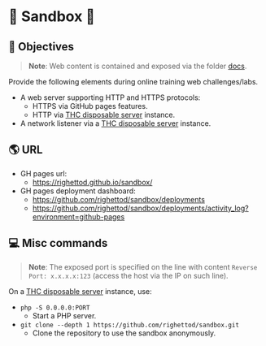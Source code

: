 # 🧪 Sandbox 🧪

## 🎯 Objectives

> **Note**: Web content is contained and exposed via the folder [docs](docs).

Provide the following elements during online training web challenges/labs.

* A web server supporting HTTP and HTTPS protocols:
  * HTTPS via GitHub pages features.
  * HTTP via [THC disposable server](https://blog.thc.org/disposable-root-servers) instance.
* A network listener via a [THC disposable server](https://blog.thc.org/disposable-root-servers) instance.

## 🌎 URL

* GH pages url:
  * <https://righettod.github.io/sandbox/>
* GH pages deployment dashboard:
  * <https://github.com/righettod/sandbox/deployments>
  * <https://github.com/righettod/sandbox/deployments/activity_log?environment=github-pages>

## 💻 Misc commands

> **Note**: The exposed port is specified on the line with content `Reverse Port: x.x.x.x:123` (access the host via the IP on such line).

On a [THC disposable server](https://blog.thc.org/disposable-root-servers) instance, use:
* `php -S 0.0.0.0:PORT`
	* Start a PHP server.
* `git clone --depth 1 https://github.com/righettod/sandbox.git`
	* Clone the repository to use the sandbox anonymously.


